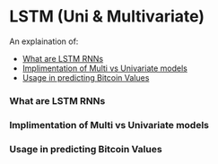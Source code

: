 # LSTM (Uni & Multivariate)

An explaination of:
- [What are LSTM RNNs](#what-are-lstm-rnns)
- [Implimentation of Multi vs Univariate models](#implimentation-of-multi-vs-univariate-models)
- [Usage in predicting Bitcoin Values](#usage-in-predicting-bitcoin-values)

### What are LSTM RNNs

### Implimentation of Multi vs Univariate models

### Usage in predicting Bitcoin Values
